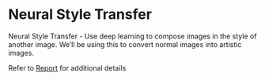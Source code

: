 # Neural Style Transfer
Neural Style Transfer - Use deep learning to compose images in the style of another image. We’ll be using this to convert normal images into artistic images.

Refer to [Report](https://github.com/raks097/nn_style_transfer/blob/master/Report.pdf) for additional details
